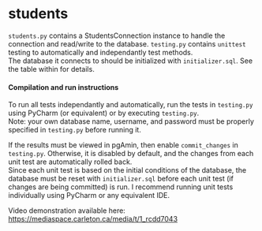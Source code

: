 # students

`students.py` contains a StudentsConnection instance to handle the connection and read/write to the database. `testing.py` contains `unittest` testing to automatically and independantly test methods.  
The database it connects to should be initialized with `initializer.sql`. See the table within for details.

#### Compilation and run instructions

To run all tests independantly and automatically, run the tests in `testing.py` using PyCharm (or equivalent) or by executing `testing.py`.  
Note: your own database name, username, and password must be properly specified in `testing.py` before running it.

If the results must be viewed in pgAmin, then enable `commit_changes` in `testing.py`. Otherwise, it is disabled by default, and the changes from each unit test are automatically rolled back.  
Since each unit test is based on the initial conditions of the database, the database must be reset with `initializer.sql` before each unit test (if changes are being committed) is run. I recommend running unit tests individually using PyCharm or any equivalent IDE.

Video demonstration available here: https://mediaspace.carleton.ca/media/t/1_rcdd7043
